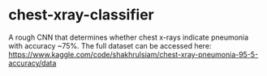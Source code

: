 # chest-xray-classifier
A rough CNN that determines whether chest x-rays indicate pneumonia with accuracy ~75%. The full dataset can be accessed here: https://www.kaggle.com/code/shakhrulsiam/chest-xray-pneumonia-95-5-accuracy/data
